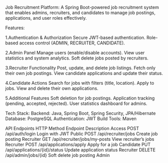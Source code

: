 Job Recruitment Platform: A Spring Boot-powered job recruitment system that enables admins, recruiters, and candidates to manage job postings, applications, and user roles effectively.

Features:

1.Authentication & Authorization
  Secure JWT-based authentication.
  Role-based access control (ADMIN, RECRUITER, CANDIDATE).

2.Admin Panel
  Manage users (enable/disable accounts).
  View user statistics and system analytics.
  Soft delete jobs posted by recruiters.

3.Recruiter Functionality
  Post, update, and delete job listings.
  Fetch only their own job postings.
  View candidate applications and update their status.

4.Candidate Actions
  Search for jobs with filters (title, location).
  Apply to jobs.
  View and delete their own applications.

5.Additional Features
  Soft deletion for job postings.
  Application tracking (pending, accepted, rejected).
  User statistics dashboard for admins.

Tech Stack:
  Backend: Java, Spring Boot, Spring Security, JPA/Hibernate
  Database: PostgreSQL
  Authentication: JWT
  Build Tools: Maven

API Endpoints
HTTP       Method	Endpoint	                Description	Access
POST	     /api/auth/login	                Login with JWT	Public
POST	     /api/recruiter/jobs	            Create job posting	Recruiter
GET	       /api/recruiter/jobs/my-posts  	  View recruiter’s jobs	Recruiter
POST	     /api/applications/apply	        Apply for a job	Candidate
PUT	       /api/applications/{id}/status	  Update application status	Recruiter
DELETE	   /api/admin/jobs/{id}	            Soft delete job posting	Admin
